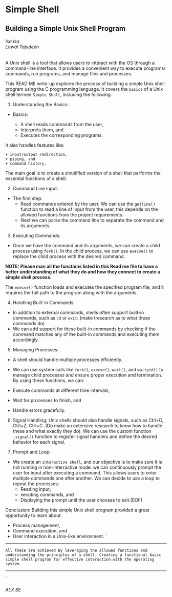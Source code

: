 <h1> Simple Shell </h1>

<h2> Building a Simple Unix Shell Program</h2>

<h6>Isa Isa </br> Lawal Tajudeen</h6>

A Unix shell is a tool that allows users to interact with the OS through a command-line interface.
It provides a convenient way to execute programs/ commands, run programs, and manage files and processes.

This READ ME write-up explores the process of building a simple Unix shell program using the C programming language.
It covers the `basics` of a Unix shell termed `Simple Shell`, including the following:

1. Understanding the Basics:
- Basics:

	+ A shell reads commands from the user,
	+ Interprets them, and
	+ Executes the corresponding programs.

It also handles features like:

	+ input/output redirection,
	+ piping, and
	+ command history.

The main goal is to create a simplified version of a shell that performs the essential functions of a shell.

2. Command Line Input:
- The first step:
	+ Read commands entered by the user.
		We can use the `getline()` function to read a line of input from the user, this depends on the allowed functions from the project requirements.
	+ Next we can parse the command line to separate the command and its arguments.

3. Executing Commands:
- Once we have the command and its arguments, we can create a child process using `fork()`.
In the child process, we can use `execve()` to replace the child process with the desired command.

<b>NOTE: Please man all the functions listed in this Read me file to have a better understanding of what they do and how they connect to create a simple shell process.</b>

The `execve()` function loads and executes the specified program file, and it requires the full path to the program along with the arguments.

4. Handling Built-in Commands:
- In addition to external commands, shells often support built-in commands, such as `cd` or `exit`. (make tresearch as to what these commands do)
- We can add support for these built-in commands by checking if the command matches any of the built-in commands and executing them accordingly.


5. Managing Processes:
- A shell should handle multiple processes efficiently.
- We can use system calls like `fork()`, `execve()`, `wait()`, and `waitpid()` to manage child processes and ensure proper execution and termination.
By using these functions, we can:

- Execute commands at different time intervals,
- Wait for processes to finish, and
- Handle errors gracefully.

6. Signal Handling:
Unix shells should also handle signals, such as Ctrl+D, Ctrl+Z, Ctrl+C. (Do make an extensive research to know how to handle these and what exactly they do).
We can use the custom function `_signal()` function to register signal handlers and define the desired behavior for each signal.

7. Prompt and Loop:
- We create an `interactive shell`, and our objective is to make sure it is not running in non-interractive mode. we can continuously prompt the user for input after executing a command.
This allows users to enter multiple commands one after another.
We can decide to use a loop to repeat the processes:
	- Reading input,
	- xecuting commands, and
	- Displaying the prompt
	until the user chooses to exit.(EOF)

Conclusion:
Building this simple Unix shell program provided a great opportunity to learn about:
- Process management,
- Command execution, and
- User interaction
in a Unix-like environment.
`
***********************************************************************************
`
All these are achieved By leveraging the allowed functions and understanding the principles of a shell.
Creating a functional basic simple shell program for effective interaction with the operating system.
`
***********************************************************************************
`
<h6>ALX SE</h6>
